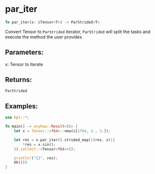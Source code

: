 # par_iter
```rust
fn par_iter(x: &Tensor<T>) -> ParStrided<T>
```

Convert Tensor to `ParStrided` iterator, `ParStrided` will split the tasks and execute the method the user provides

## Parameters:

x: Tensor to iterate

## Returns:

`ParStrided`

## Examples:
```rust
use hpt::*;

fn main() -> anyhow::Result<()> {
    let x = Tensor::<f64>::new(&[1f64, 2., 3.]);

    let res = x.par_iter().strided_map(|(res, x)|{
        *res = x.sin();
    }).collect::<Tensor<f64>>();

    println!("{}", res);
    Ok(())
}
```